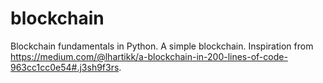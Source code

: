 # blockchain

Blockchain fundamentals in Python. A simple blockchain. Inspiration from https://medium.com/@lhartikk/a-blockchain-in-200-lines-of-code-963cc1cc0e54#.j3sh9f3rs.